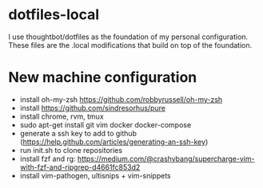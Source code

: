 # dotfiles-local
I use thoughtbot/dotfiles as the foundation of my personal configuration. These files are the .local modifications that build on top of the foundation.

# New machine configuration
- install oh-my-zsh https://github.com/robbyrussell/oh-my-zsh
- install https://github.com/sindresorhus/pure
- install chrome, rvm, tmux
- sudo apt-get install git vim docker docker-compose
- generate a ssh key to add to github
  (https://help.github.com/articles/generating-an-ssh-key)
- run init.sh to clone repositories
- install fzf and rg:
  https://medium.com/@crashybang/supercharge-vim-with-fzf-and-ripgrep-d4661fc853d2
- install vim-pathogen, ultisnips + vim-snippets
